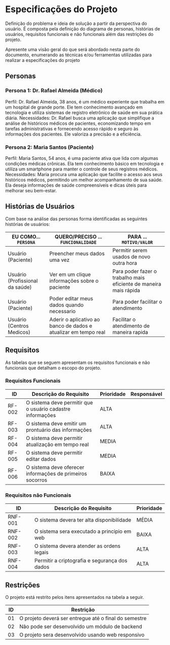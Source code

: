 # Especificações do Projeto

Definição do problema e ideia de solução a partir da perspectiva do usuário. É composta pela definição do  diagrama de personas, histórias de usuários, requisitos funcionais e não funcionais além das restrições do projeto.

Apresente uma visão geral do que será abordado nesta parte do documento, enumerando as técnicas e/ou ferramentas utilizadas para realizar a especificações do projeto

## Personas

### Persona 1: Dr. Rafael Almeida (Médico)

Perfil: Dr. Rafael Almeida, 38 anos, é um médico experiente que trabalha em um hospital de grande porte. Ele tem conhecimento avançado em tecnologia e utiliza sistemas de registro eletrônico de saúde em sua prática diária.
Necessidades: Dr. Rafael busca uma aplicação que simplifique a análise de históricos médicos de pacientes, economizando tempo em tarefas administrativas e fornecendo acesso rápido e seguro às informações dos pacientes. Ele valoriza a precisão e a eficiência.

### Persona 2: Maria Santos (Paciente)

Perfil: Maria Santos, 54 anos, é uma paciente ativa que lida com algumas condições médicas crônicas. Ela tem conhecimento básico em tecnologia e utiliza um smartphone para manter o controle de seus registros médicos.
Necessidades: Maria procura uma aplicação que facilite o acesso aos seus históricos médicos, permitindo um melhor acompanhamento de sua saúde. Ela deseja informações de saúde compreensíveis e dicas úteis para melhorar seu bem-estar.



## Histórias de Usuários

Com base na análise das personas forma identificadas as seguintes histórias de usuários:

|EU COMO... `PERSONA`| QUERO/PRECISO ... `FUNCIONALIDADE` |PARA ... `MOTIVO/VALOR`                 |
|--------------------|------------------------------------|----------------------------------------|
|Usuário  (Paciente) | Preencher meus dados uma vez       | Permitir serem usados de novo outra hora|
|Usuário (Profissional da saúde) | Ver em um clique informações sobre o paciente                 | Para poder fazer o trabalho mais eficiente de maneira mais rápida |
|Usuário (Paciente) | Poder editar meus dados quando necessario | Para poder facilitar o atendimento |
|Usuário (Centros Medicos) | Aderir o aplicativo ao banco de dados e atualizar em tempo real | Facilitar o atendimento de maneira rapida |


## Requisitos

As tabelas que se seguem apresentam os requisitos funcionais e não funcionais que detalham o escopo do projeto.

### Requisitos Funcionais

|ID    | Descrição do Requisito  | Prioridade | Responsável |
|------|-----------------------------------------|----| ----|
|RF-002| O sistema deve permitir que o usuário cadastre informações| ALTA |  |
|RF-003| O sistema deve emitir um prontuário das informações    | ALTA | |
|RF-004| O sistema deve permitir atualização em tempo real | MEDIA | |
|RF-005| O sistema deve permitir editar dados | MEDIA | |
|RF-006| O sistema deve oferecer informações de primeiros socorros | BAIXA | |



### Requisitos não Funcionais

|ID     | Descrição do Requisito  |Prioridade |
|-------|-------------------------|----|
|RNF-001| O sistema devera ter alta disponibilidade | MÉDIA | 
|RNF-002| O sistema sera executado a principio em web |  BAIXA | 
|RNF-003| O sistema devera atender as ordens legais | ALTA |
|RNF-004| Permitir a criptografia e segurança dos dados | ALTA |



## Restrições

O projeto está restrito pelos itens apresentados na tabela a seguir.

|ID| Restrição                                             |
|--|-------------------------------------------------------|
|01| O projeto deverá ser entregue até o final do semestre |
|02| Não pode ser desenvolvido um módulo de backend        |
|03| O projeto sera desenvolvido usando web responsivo     |



